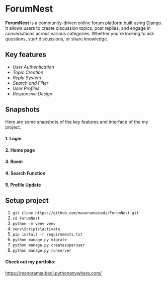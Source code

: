 
# ForumNest

**ForumNest** is a community-driven online forum platform built using Django. It allows users to create discussion topics, post replies, and engage in conversations across various categories. Whether you're looking to ask questions, start discussions, or share knowledge.

## Key features
- *User Authentication*
- *Topic Creation*
- *Reply System*
- *Search and Filter*
- *User Profiles*
- *Responsive Design*

## Snapshots
Here are some snapshots of the key features and interface of the my project.

#### 1. Login

#### 2. Home page

#### 3. Room

#### 4. Search Function

#### 5. Profile Update

## Setup project

1. ``` git clone https://github.com/manoramsubedi/ForumNest.git ```
2. ``` cd ForumNest ```
3. ``` python -m venv venv ```
4. ``` venv\Scripts\activate ```
5. ``` pip install -r requirements.txt ```
6. ``` python manage.py migrate ```
7. ``` python manage.py createsuperuser ```
8. ``` python manage.py runserver ```



#### Check out my portfolio:
https://manoramsubedi.pythonanywhere.com/

